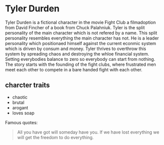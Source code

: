 # Tyler Durden

Tyler Durden is a fictional character in the movie Fight Club a filmadoption from David Fincher of a book from Chuck Palahniuk.
Tyler is the split personality of the main character which is not refered by a name.
This split personality resembles everything the main character has not. He is a leader personality which positionaed himself against the current econmic system which is driven by consum and money. Tyler thrives to overthrow this system by spreading chaos and destroying the whloe financial system. Setting everybodies balance to zero so everybody can start from nothing.
The story starts with the founding of the fight clubs, where frustrated men meet each other to compete in a bare handed fight with each other.

## charcter traits
* chaotic
* brutal
* arogant
* loves soap


Famous quotes:

> All you have got will someday have you.
> If we have lost everything we will get the freedom to do everything.